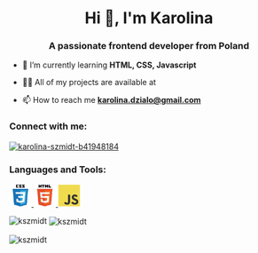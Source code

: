 <h1 align="center">Hi 👋, I'm Karolina</h1>
<h3 align="center">A passionate frontend developer from Poland</h3>


- 🌱 I’m currently learning **HTML, CSS, Javascript**

- 👨‍💻 All of my projects are available at 

- 📫 How to reach me **karolina.dzialo@gmail.com**

<h3 align="left">Connect with me:</h3>
<p align="left">
<a href="https://linkedin.com/in/karolina-szmidt-b41948184" target="blank"><img align="center" src="https://raw.githubusercontent.com/rahuldkjain/github-profile-readme-generator/master/src/images/icons/Social/linked-in-alt.svg" alt="karolina-szmidt-b41948184" height="30" width="40" /></a>
</p>

<h3 align="left">Languages and Tools:</h3>
<p align="left"> <a href="https://www.w3schools.com/css/" target="_blank" rel="noreferrer"> <img src="https://raw.githubusercontent.com/devicons/devicon/master/icons/css3/css3-original-wordmark.svg" alt="css3" width="40" height="40"/> </a> <a href="https://www.w3.org/html/" target="_blank" rel="noreferrer"> <img src="https://raw.githubusercontent.com/devicons/devicon/master/icons/html5/html5-original-wordmark.svg" alt="html5" width="40" height="40"/> </a> <a href="https://developer.mozilla.org/en-US/docs/Web/JavaScript" target="_blank" rel="noreferrer"> <img src="https://raw.githubusercontent.com/devicons/devicon/master/icons/javascript/javascript-original.svg" alt="javascript" width="40" height="40"/> </a> </p>

<p><img align="left" src="https://github-readme-stats.vercel.app/api/top-langs?username=kszmidt&show_icons=true&locale=en&layout=compact" alt="kszmidt" /></p>

<p>&nbsp;<img align="center" src="https://github-readme-stats.vercel.app/api?username=kszmidt&show_icons=true&locale=en" alt="kszmidt" /></p>

<p><img align="center" src="https://github-readme-streak-stats.herokuapp.com/?user=kszmidt&" alt="kszmidt" /></p>
